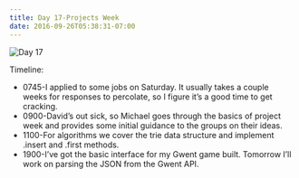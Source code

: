 ```yaml
---
title: Day 17-Projects Week
date: 2016-09-26T05:38:31-07:00
---
```

![Day 17](/blog-v3/assets/day17.jpg)

Timeline:
* 0745-I applied to some jobs on Saturday.  It usually takes a couple weeks for responses to percolate, so I figure it’s a good time to get cracking.  
* 0900-David’s out sick, so Michael goes through the basics of project week and provides some initial guidance to the groups on their ideas.
* 1100-For algorithms we cover the trie data structure and implement .insert and .first methods.
* 1900-I’ve got the basic interface for my Gwent game built.  Tomorrow I’ll work on parsing the JSON from the Gwent API.
